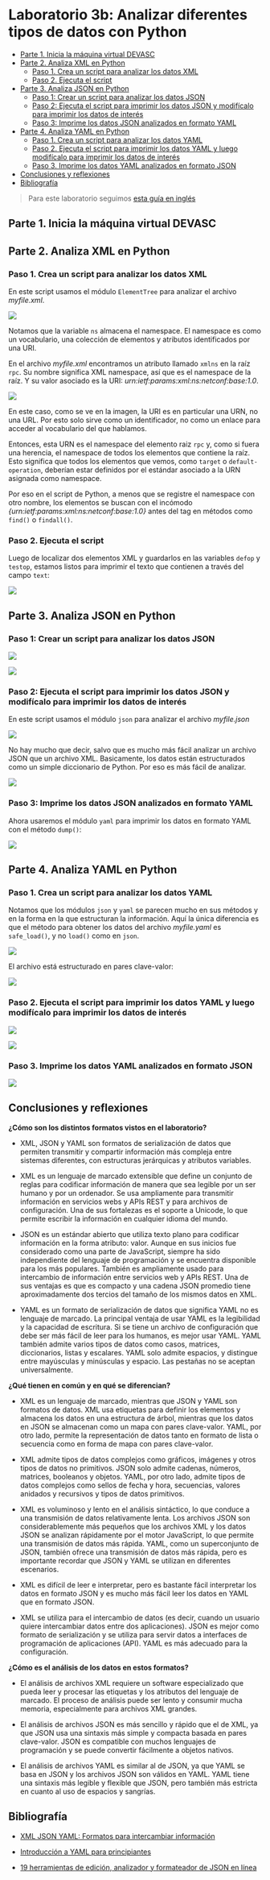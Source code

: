 # Laboratorio 3b: Analizar diferentes tipos de datos con Python <!-- omit in toc -->

- [Parte 1. Inicia la máquina virtual DEVASC](#parte-1-inicia-la-máquina-virtual-devasc)
- [Parte 2. Analiza XML en Python](#parte-2-analiza-xml-en-python)
  - [Paso 1. Crea un script para analizar los datos XML](#paso-1-crea-un-script-para-analizar-los-datos-xml)
  - [Paso 2. Ejecuta el script](#paso-2-ejecuta-el-script)
- [Parte 3. Analiza JSON en Python](#parte-3-analiza-json-en-python)
  - [Paso 1: Crear un script para analizar los datos JSON](#paso-1-crear-un-script-para-analizar-los-datos-json)
  - [Paso 2: Ejecuta el script para imprimir los datos JSON y modifícalo para imprimir los datos de interés](#paso-2-ejecuta-el-script-para-imprimir-los-datos-json-y-modifícalo-para-imprimir-los-datos-de-interés)
  - [Paso 3: Imprime los datos JSON analizados en formato YAML](#paso-3-imprime-los-datos-json-analizados-en-formato-yaml)
- [Parte 4. Analiza YAML en Python](#parte-4-analiza-yaml-en-python)
  - [Paso 1. Crea un script para analizar los datos YAML](#paso-1-crea-un-script-para-analizar-los-datos-yaml)
  - [Paso 2. Ejecuta el script para imprimir los datos YAML y luego modifícalo para imprimir los datos de interés](#paso-2-ejecuta-el-script-para-imprimir-los-datos-yaml-y-luego-modifícalo-para-imprimir-los-datos-de-interés)
  - [Paso 3. Imprime los datos YAML analizados en formato JSON](#paso-3-imprime-los-datos-yaml-analizados-en-formato-json)
- [Conclusiones y reflexiones](#conclusiones-y-reflexiones)
- [Bibliografía](#bibliografía)

> Para este laboratorio seguimos [esta guía en inglés](https://www.ccna6rs.com/3-6-6-lab-parse-different-data-types-with-python-answers/)

## Parte 1. Inicia la máquina virtual DEVASC

## Parte 2. Analiza XML en Python

### Paso 1. Crea un script para analizar los datos XML

En este script usamos el módulo `ElementTree` para analizar el archivo _myfile.xml_.

![](sources/2023-04-13-18-54-40.png)

Notamos que la variable `ns` almacena el namespace. El namespace es como un vocabulario, una colección de elementos y atributos identificados por una URI.

En el archivo _myfile.xml_ encontramos un atributo llamado `xmlns` en la raíz `rpc`. Su nombre significa XML namespace, así que es el namespace de la raíz. Y su valor asociado es la URI: _urn:ietf:params:xml:ns:netconf:base:1.0_.

![](sources/2023-04-13-18-58-14.png)

En este caso, como se ve en la imagen, la URI es en particular una URN, no una URL. Por esto solo sirve como un identificador, no como un enlace para acceder al vocabulario del que hablamos.

Entonces, esta URN es el namespace del elemento raiz `rpc` y, como si fuera una herencia, el namespace de todos los elementos que contiene la raíz. Esto significa que todos los elementos que vemos, como `target` o `default-operation`, deberían estar definidos por el estándar asociado a la URN asignada como namespace.

Por eso en el script de Python, a menos que se registre el namespace con otro nombre, los elementos se buscan con el incómodo _{urn:ietf:params:xml:ns:netconf:base:1.0}_ antes del tag en métodos como `find()` o `findall()`.

### Paso 2. Ejecuta el script

Luego de localizar dos elementos XML y guardarlos en las variables `defop` y `testop`, estamos listos para imprimir el texto que contienen a  través del campo `text`:

![](sources/2023-04-13-18-50-55.png)

## Parte 3. Analiza JSON en Python

### Paso 1: Crear un script para analizar los datos JSON

![](sources/2023-04-13-19-04-00.png)

![](sources/2023-04-13-19-05-21.png)

### Paso 2: Ejecuta el script para imprimir los datos JSON y modifícalo para imprimir los datos de interés

En este script usamos el módulo `json` para analizar el archivo _myfile.json_

![](sources/2023-04-13-19-06-04.png)

No hay mucho que decir, salvo que es mucho más fácil analizar un archivo JSON que un archivo XML. Basicamente, los datos están estructurados como un simple diccionario de Python. Por eso es más fácil de analizar.

![](sources/2023-04-13-19-09-39.png)

### Paso 3: Imprime los datos JSON analizados en formato YAML

Ahora usaremos el módulo `yaml` para imprimir los datos en formato YAML con el método `dump()`:

![](sources/2023-04-13-19-14-57.png)

## Parte 4. Analiza YAML en Python

### Paso 1. Crea un script para analizar los datos YAML

Notamos que los módulos `json` y `yaml` se parecen mucho en sus métodos y en la forma en la que estructuran la información. Aquí la única diferencia es que el método para obtener los datos del archivo _myfile.yaml_ es `safe_load()`, y no `load()` como en `json`.

![](sources/2023-04-13-19-18-49.png)

El archivo está estructurado en pares clave-valor:

![](sources/2023-04-13-19-19-20.png)

### Paso 2. Ejecuta el script para imprimir los datos YAML y luego modifícalo para imprimir los datos de interés

![](sources/2023-04-13-19-18-11.png)

![](sources/2023-04-13-19-21-32.png)

### Paso 3. Imprime los datos YAML analizados en formato JSON

![](sources/2023-04-13-19-23-24.png)

## Conclusiones y reflexiones

**¿Cómo son los distintos formatos vistos en el laboratorio?**

- XML, JSON y YAML son formatos de serialización de datos que permiten transmitir y compartir información más compleja entre sistemas diferentes, con estructuras jerárquicas y atributos variables.
  
- XML es un lenguaje de marcado extensible que define un conjunto de reglas para codificar información de manera que sea legible por un ser humano y por un ordenador. Se usa ampliamente para transmitir información en servicios webs y APIs REST y para archivos de configuración. Una de sus fortalezas es el soporte a Unicode, lo que permite escribir la información en cualquier idioma del mundo.
  
- JSON es un estándar abierto que utiliza texto plano para codificar información en la forma atributo: valor. Aunque en sus inicios fue considerado como una parte de JavaScript, siempre ha sido independiente del lenguaje de programación y se encuentra disponible para los más populares. También es ampliamente usado para intercambio de información entre servicios web y APIs REST. Una de sus ventajas es que es compacto y una cadena JSON promedio tiene aproximadamente dos tercios del tamaño de los mismos datos en XML.
  
- YAML es un formato de serialización de datos que significa YAML no es lenguaje de marcado. La principal ventaja de usar YAML es la legibilidad y la capacidad de escritura. Si se tiene un archivo de configuración que debe ser más fácil de leer para los humanos, es mejor usar YAML. YAML también admite varios tipos de datos como casos, matrices, diccionarios, listas y escalares. YAML solo admite espacios, y distingue entre mayúsculas y minúsculas y espacio. Las pestañas no se aceptan universalmente.

**¿Qué tienen en común y en qué se diferencian?**

- XML es un lenguaje de marcado, mientras que JSON y YAML son formatos de datos. XML usa etiquetas para definir los elementos y almacena los datos en una estructura de árbol, mientras que los datos en JSON se almacenan como un mapa con pares clave-valor. YAML, por otro lado, permite la representación de datos tanto en formato de lista o secuencia como en forma de mapa con pares clave-valor.
  
- XML admite tipos de datos complejos como gráficos, imágenes y otros tipos de datos no primitivos. JSON solo admite cadenas, números, matrices, booleanos y objetos. YAML, por otro lado, admite tipos de datos complejos como sellos de fecha y hora, secuencias, valores anidados y recursivos y tipos de datos primitivos.
  
- XML es voluminoso y lento en el análisis sintáctico, lo que conduce a una transmisión de datos relativamente lenta. Los archivos JSON son considerablemente más pequeños que los archivos XML y los datos JSON se analizan rápidamente por el motor JavaScript, lo que permite una transmisión de datos más rápida. YAML, como un superconjunto de JSON, también ofrece una transmisión de datos más rápida, pero es importante recordar que JSON y YAML se utilizan en diferentes escenarios.
  
- XML es difícil de leer e interpretar, pero es bastante fácil interpretar los datos en formato JSON y es mucho más fácil leer los datos en YAML que en formato JSON.
  
- XML se utiliza para el intercambio de datos (es decir, cuando un usuario quiere intercambiar datos entre dos aplicaciones). JSON es mejor como formato de serialización y se utiliza para servir datos a interfaces de programación de aplicaciones (API). YAML es más adecuado para la configuración.

**¿Cómo es el análisis de los datos en estos formatos?**

- El análisis de archivos XML requiere un software especializado que pueda leer y procesar las etiquetas y los atributos del lenguaje de marcado. El proceso de análisis puede ser lento y consumir mucha memoria, especialmente para archivos XML grandes.

- El análisis de archivos JSON es más sencillo y rápido que el de XML, ya que JSON usa una sintaxis más simple y compacta basada en pares clave-valor. JSON es compatible con muchos lenguajes de programación y se puede convertir fácilmente a objetos nativos.

- El análisis de archivos YAML es similar al de JSON, ya que YAML se basa en JSON y los archivos JSON son válidos en YAML. YAML tiene una sintaxis más legible y flexible que JSON, pero también más estricta en cuanto al uso de espacios y sangrías.

## Bibliografía

- [XML JSON YAML: Formatos para intercambiar información](https://hipertextual.com/2014/05/xml-json-yaml)

- [Introducción a YAML para principiantes](https://geekflare.com/es/yaml-introduction/)

- [19 herramientas de edición, analizador y formateador de JSON en línea](https://geekflare.com/es/json-online-tools/)